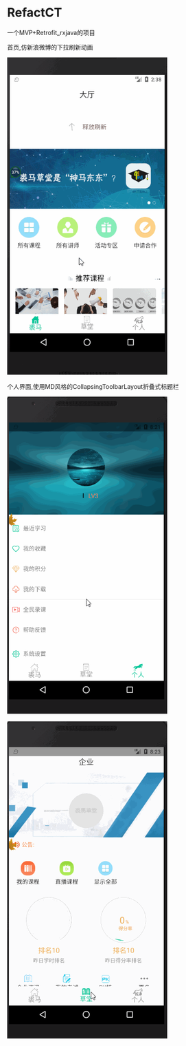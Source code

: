 # RefactCT
一个MVP+Retrofit_rxjava的项目



首页,仿新浪微博的下拉刷新动画


![image](https://github.com/kevin321happy/RefactCT/blob/master/app/gif/home.gif) 

个人界面,使用MD风格的CollapsingToolbarLayout折叠式标题栏


![image](https://github.com/kevin321happy/RefactCT/blob/master/app/gif/personal.gif) 



![image](https://github.com/kevin321happy/RefactCT/blob/master/app/gif/enterprise.gif) 
